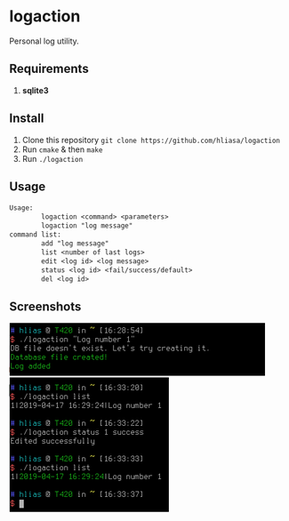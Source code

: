 # logaction
Personal log utility.

## Requirements
1) **sqlite3**
## Install
1) Clone this repository `git clone https://github.com/hliasa/logaction`
2) Run `cmake` & then `make`
3) Run `./logaction`
## Usage
```
Usage:
        logaction <command> <parameters>
        logaction "log message"
command list:
        add "log message"
        list <number of last logs>
        edit <log id> <log message>
        status <log id> <fail/success/default>
        del <log id>
```
## Screenshots
![First Run](images/first_run.png)
![Commands](images/logaction_commands.png)